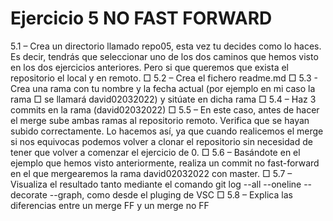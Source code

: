# Ejercicio 5 NO FAST FORWARD  
5.1 – Crea un directorio llamado repo05, esta vez tu decides como lo haces. Es decir, tendrás que
seleccionar uno de los dos caminos que hemos visto en los dos ejercicios anteriores. Pero si que
queremos que exista el repositorio el local y en remoto.
□ 5.2 – Crea el fichero readme.md
□ 5.3 - Crea una rama con tu nombre y la fecha actual (por ejemplo en mi caso la rama
□ se llamará david02032022) y sitúate en dicha rama
□ 5.4 – Haz 3 commits en la rama (david02032022)
□ 5.5 – En este caso, antes de hacer el merge sube ambas ramas al repositorio remoto. Verifica que se
hayan subido correctamente. Lo hacemos así, ya que cuando realicemos el merge si nos equivocas
podemos volver a clonar el repositorio sin necesidad de tener que volver a comenzar el ejercicio de 0.
□ 5.6 – Basándote en el ejemplo que hemos visto anteriormente, realiza un commit no fast-forward en el
que mergearemos la rama david02032022 con master.
□ 5.7 – Visualiza el resultado tanto mediante el comando git log --all --oneline --decorate --graph, como
desde el pluging de VSC
□ 5.8 – Explica las diferencias entre un merge FF y un merge no FF